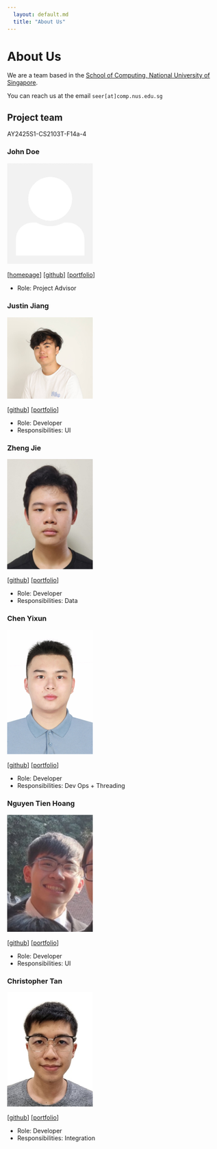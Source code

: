 ```yaml
---
  layout: default.md
  title: "About Us"
---
```


# About Us

We are a team based in the [School of Computing, National University of Singapore](http://www.comp.nus.edu.sg).

You can reach us at the email `seer[at]comp.nus.edu.sg`

## Project team
AY2425S1-CS2103T-F14a-4

### John Doe

<img src="images/johndoe.png" width="200px">

[[homepage](http://www.comp.nus.edu.sg/~damithch)]
[[github](https://github.com/johndoe)]
[[portfolio](team/johndoe.md)]

* Role: Project Advisor

### Justin Jiang

<img src="images/yooplo.png" width="200px">

[[github](http://github.com/yooplo)]
[[portfolio](team/justin.md)]

* Role: Developer
* Responsibilities: UI

### Zheng Jie

<img src="images/krashkart.png" width="200px">

[[github](https://github.com/KrashKart)] [[portfolio](team/krashkart.md)]

* Role: Developer
* Responsibilities: Data

### Chen Yixun

<img src="images/cyx22222003.png" width="200px">

[[github](http://github.com/cyx22222003)]
[[portfolio](team/cyx22222003.md)]

* Role: Developer
* Responsibilities: Dev Ops + Threading

### Nguyen Tien Hoang

<img src="images/blackpanther9229.png" width="200px">

[[github](https://github.com/blackpanther9229)]
[[portfolio](team/blackpanther9229.md)]

* Role: Developer
* Responsibilities: UI


### Christopher Tan

<img src="images/chrisjohntan.png" width="200px">

[[github](http://github.com/chrisjohntan)]
[[portfolio](team/chrisjohntan.md)]

* Role: Developer
* Responsibilities: Integration
